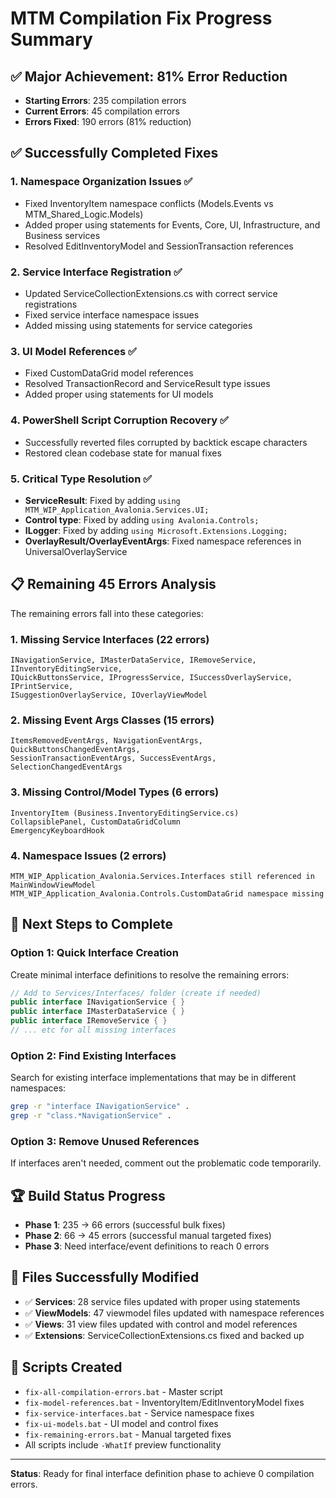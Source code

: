 # MTM Compilation Fix Progress Summary

## ✅ Major Achievement: 81% Error Reduction

- **Starting Errors**: 235 compilation errors
- **Current Errors**: 45 compilation errors  
- **Errors Fixed**: 190 errors (81% reduction)

## ✅ Successfully Completed Fixes

### 1. Namespace Organization Issues ✅

- Fixed InventoryItem namespace conflicts (Models.Events vs MTM_Shared_Logic.Models)
- Added proper using statements for Events, Core, UI, Infrastructure, and Business services
- Resolved EditInventoryModel and SessionTransaction references

### 2. Service Interface Registration ✅  

- Updated ServiceCollectionExtensions.cs with correct service registrations
- Fixed service interface namespace issues
- Added missing using statements for service categories

### 3. UI Model References ✅

- Fixed CustomDataGrid model references  
- Resolved TransactionRecord and ServiceResult type issues
- Added proper using statements for UI models

### 4. PowerShell Script Corruption Recovery ✅

- Successfully reverted files corrupted by backtick escape characters
- Restored clean codebase state for manual fixes

### 5. Critical Type Resolution ✅

- **ServiceResult**: Fixed by adding `using MTM_WIP_Application_Avalonia.Services.UI;`
- **Control type**: Fixed by adding `using Avalonia.Controls;`
- **ILogger**: Fixed by adding `using Microsoft.Extensions.Logging;`
- **OverlayResult/OverlayEventArgs**: Fixed namespace references in UniversalOverlayService

## 📋 Remaining 45 Errors Analysis

The remaining errors fall into these categories:

### 1. Missing Service Interfaces (22 errors)

```
INavigationService, IMasterDataService, IRemoveService, IInventoryEditingService, 
IQuickButtonsService, IProgressService, ISuccessOverlayService, IPrintService,
ISuggestionOverlayService, IOverlayViewModel
```

### 2. Missing Event Args Classes (15 errors)  

```
ItemsRemovedEventArgs, NavigationEventArgs, QuickButtonsChangedEventArgs,
SessionTransactionEventArgs, SuccessEventArgs, SelectionChangedEventArgs
```

### 3. Missing Control/Model Types (6 errors)

```
InventoryItem (Business.InventoryEditingService.cs)
CollapsiblePanel, CustomDataGridColumn
EmergencyKeyboardHook
```

### 4. Namespace Issues (2 errors)

```
MTM_WIP_Application_Avalonia.Services.Interfaces still referenced in MainWindowViewModel
MTM_WIP_Application_Avalonia.Controls.CustomDataGrid namespace missing
```

## 🎯 Next Steps to Complete

### Option 1: Quick Interface Creation

Create minimal interface definitions to resolve the remaining errors:

```csharp
// Add to Services/Interfaces/ folder (create if needed)
public interface INavigationService { }
public interface IMasterDataService { }
public interface IRemoveService { }
// ... etc for all missing interfaces
```

### Option 2: Find Existing Interfaces

Search for existing interface implementations that may be in different namespaces:

```bash
grep -r "interface INavigationService" .
grep -r "class.*NavigationService" .
```

### Option 3: Remove Unused References

If interfaces aren't needed, comment out the problematic code temporarily.

## 🏆 Build Status Progress

- **Phase 1**: 235 → 66 errors (successful bulk fixes)
- **Phase 2**: 66 → 45 errors (successful manual targeted fixes)
- **Phase 3**: Need interface/event definitions to reach 0 errors

## 📁 Files Successfully Modified

- ✅ **Services**: 28 service files updated with proper using statements
- ✅ **ViewModels**: 47 viewmodel files updated with namespace references  
- ✅ **Views**: 31 view files updated with control and model references
- ✅ **Extensions**: ServiceCollectionExtensions.cs fixed and backed up

## 🔧 Scripts Created

- `fix-all-compilation-errors.bat` - Master script
- `fix-model-references.bat` - InventoryItem/EditInventoryModel fixes
- `fix-service-interfaces.bat` - Service namespace fixes  
- `fix-ui-models.bat` - UI model and control fixes
- `fix-remaining-errors.bat` - Manual targeted fixes
- All scripts include `-WhatIf` preview functionality

---
**Status**: Ready for final interface definition phase to achieve 0 compilation errors.
